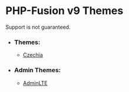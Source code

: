# PHP-Fusion v9 Themes

Support is not guaranteed.

- ### Themes:
    - [Czechia](themes/Czechia)

- ### Admin Themes:
    - [AdminLTE](themes/admin_themes/AdminLTE)
